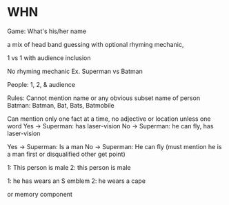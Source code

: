 # WHN

Game: What's his/her name

a mix of head band guessing with optional rhyming mechanic,

1 vs 1 with audience inclusion

No rhyming mechanic
  Ex. Superman vs Batman

  People: 1, 2, & audience

  Rules:
  Cannot mention name or any obvious subset name of person
  Batman: Batman, Bat, Bats, Batmobile

  Can mention only one fact at a time, no adjective or location unless one word
  Yes -> Superman: has laser-vision
  No -> Superman: he can fly, has laser-vision

  Yes -> Superman: Is a man
  No -> Superman: He can fly (must mention he is a man first or disqualified other get point)

  1: This person is male
  2: this person is male

  1: he has wears an S emblem
  2: he wears a cape


or memory component

